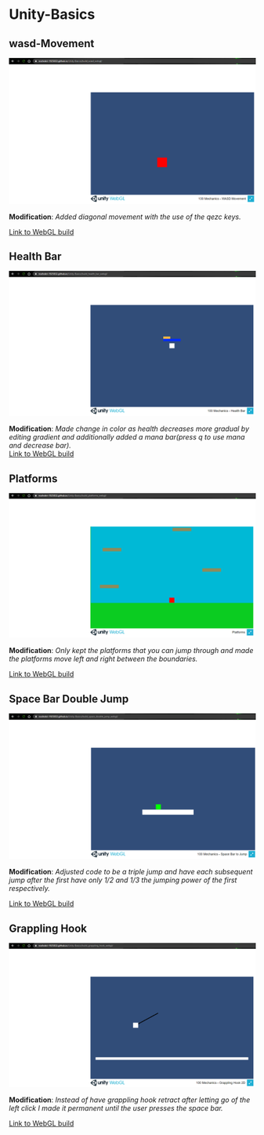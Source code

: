 # Unity-Basics

## wasd-Movement

<img src="img/wasd.PNG" title="WebGl Build">

**Modification**: _Added diagonal movement with the use of the qezc keys._

[Link to WebGL build](https://noshokri-1925832.github.io/Unity-Basics/build_wasd_webgl/)


## Health Bar

<img src="img/mana_bar.PNG" title="WebGl Build">

**Modification**: _Made change in color as health decreases more gradual by editing gradient and additionally added a mana bar(press q to use mana and decrease bar)._\
[Link to WebGL build](https://noshokri-1925832.github.io/Unity-Basics/build_health_bar_webgl/)

## Platforms

<img src="img/platforms.PNG" title="WebGl Build">

**Modification**: _Only kept the platforms that you can jump through and made the platforms move left and right between the boundaries._

[Link to WebGL build](https://noshokri-1925832.github.io/Unity-Basics/build_wasd_webgl/)

## Space Bar Double Jump

<img src="img/triple_jump.PNG" title="WebGl Build">

**Modification**: _Adjusted code to be a triple jump and have each subsequent jump after the first have only 1/2 and 1/3 the jumping power of the first respectively._

[Link to WebGL build](https://noshokri-1925832.github.io/Unity-Basics/build_wasd_webgl/)

## Grappling Hook

<img src="img/grappling_hook.PNG" title="WebGl Build">

**Modification**: _Instead of have grappling hook retract after letting go of the left click I made it permanent until the user presses the space bar._

[Link to WebGL build](https://noshokri-1925832.github.io/Unity-Basics/build_wasd_webgl/)